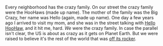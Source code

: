 Every neighborhood has the crazy family. On our street the crazy family were the HooHaws (made up name). The mother of the family was the Big Crazy, her name was Hello (again, made up name). One day a few years ago I arrived to visit my mom, and she was in the street talking with <a href="https://google.com/search?q=%22Hello+HooHaw%22">Hello HooHaw</a>, and it hit me, hard. <i>We</i> were the crazy family. In case the parallel isn't clear, the US is about as crazy as it gets on Planet Earth. But we were raised to believe it's the rest of the world that was <a href="https://english.stackexchange.com/questions/6967/why-off-his-rocker">off its rocker</a>.
